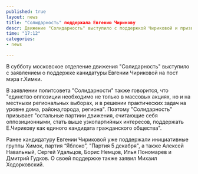 ```yaml
---
published: true
layout: news
title: "Солидарность" поддержала Евгению Чирикову
descr: Движение "Солидарность" выступило с поддержкой Чириковой и призвала другие партии также поддержать ее кандидатуру.
time: "17:12"
categories:
- news

---
```


В субботу московское отделение движения "Солидарность" выступило с заявлением о поддержке канидатуры Евгении Чириковой на пост мэра г.Химки.

В заявлении политсовета "Солидарности" также говорится, что "единство оппозиции необходимо не только в массовых акциях, но и на местныхи региональных выборах, и в решении практических задач на уровне дома, района,города, региона". Поэтому "Солидарность" призывает "остальные партиии движения, считающие себя оппозиционными, стать выше узкопартийных интересов, поддержать Е.Чирикову как единого кандидата гражданского общества".

Ранее кандидатуру Евгении Чириковой уже поддержали инициативные группы Химок, партия “Яблоко”, "Партия 5 декабря", а также Алексей Навальный, Сергей Удальцов, Борис Немцов, Илья Пономарев и Дмитрий Гудков. О своей поддержке также заявил Михаил Ходорковский.